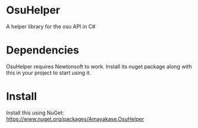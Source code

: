 # OsuHelper
A helper library for the osu API in C#

# Dependencies
OsuHelper requires Newtonsoft to work. Install its nuget package along with this in your project to start using it.

# Install
Install this using NuGet: https://www.nuget.org/packages/Amayakase.OsuHelper
